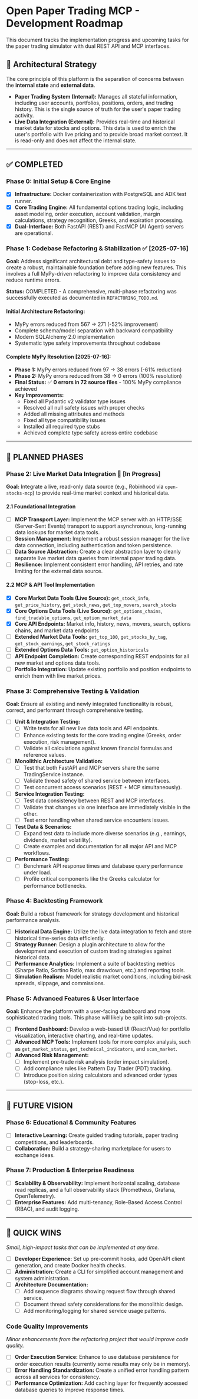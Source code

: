 # Open Paper Trading MCP - Development Roadmap

This document tracks the implementation progress and upcoming tasks for the paper trading simulator with dual REST API and MCP interfaces.

## 🧭 Architectural Strategy
The core principle of this platform is the separation of concerns between the **internal state** and **external data**.

- **Paper Trading System (Internal):** Manages all stateful information, including user accounts, portfolios, positions, orders, and trading history. This is the single source of truth for the user's paper trading activity.
- **Live Data Integration (External):** Provides real-time and historical market data for stocks and options. This data is used to enrich the user's portfolio with live pricing and to provide broad market context. It is read-only and does not affect the internal state.

---

## ✅ COMPLETED

### Phase 0: Initial Setup & Core Engine
- [x] **Infrastructure:** Docker containerization with PostgreSQL and ADK test runner.
- [x] **Core Trading Engine:** All fundamental options trading logic, including asset modeling, order execution, account validation, margin calculations, strategy recognition, Greeks, and expiration processing.
- [x] **Dual-Interface:** Both FastAPI (REST) and FastMCP (AI Agent) servers are operational.

### Phase 1: Codebase Refactoring & Stabilization ✅ [2025-07-16]
**Goal:** Address significant architectural debt and type-safety issues to create a robust, maintainable foundation before adding new features. This involves a full MyPy-driven refactoring to improve data consistency and reduce runtime errors.

**Status:** COMPLETED - A comprehensive, multi-phase refactoring was successfully executed as documented in `REFACTORING_TODO.md`. 

#### Initial Architecture Refactoring:
- MyPy errors reduced from 567 → 271 (-52% improvement)
- Complete schema/model separation with backward compatibility
- Modern SQLAlchemy 2.0 implementation
- Systematic type safety improvements throughout codebase

#### Complete MyPy Resolution [2025-07-16]:
- **Phase 1:** MyPy errors reduced from 97 → 38 errors (-61% reduction)
- **Phase 2:** MyPy errors reduced from 38 → 0 errors (100% resolution)
- **Final Status:** ✅ **0 errors in 72 source files** - 100% MyPy compliance achieved
- **Key Improvements:**
  - Fixed all Pydantic v2 validator type issues
  - Resolved all null safety issues with proper checks
  - Added all missing attributes and methods
  - Fixed all type compatibility issues
  - Installed all required type stubs
  - Achieved complete type safety across entire codebase

---

## 🚀 PLANNED PHASES

### Phase 2: Live Market Data Integration 🚧 [In Progress]
**Goal:** Integrate a live, read-only data source (e.g., Robinhood via `open-stocks-mcp`) to provide real-time market context and historical data.

#### 2.1 Foundational Integration
- [ ] **MCP Transport Layer:** Implement the MCP server with an HTTP/SSE (Server-Sent Events) transport to support asynchronous, long-running data lookups for market data tools.
- [ ] **Session Management:** Implement a robust session manager for the live data connection, including authentication and token persistence.
- [ ] **Data Source Abstraction:** Create a clear abstraction layer to cleanly separate live market data queries from internal paper trading data.
- [ ] **Resilience:** Implement consistent error handling, API retries, and rate limiting for the external data source.

#### 2.2 MCP & API Tool Implementation
- [x] **Core Market Data Tools (Live Source):** `get_stock_info`, `get_price_history`, `get_stock_news`, `get_top_movers`, `search_stocks`
- [x] **Core Options Data Tools (Live Source):** `get_options_chains`, `find_tradable_options`, `get_option_market_data`
- [x] **Core API Endpoints:** Market info, history, news, movers, search, options chains, and market data endpoints
- [ ] **Extended Market Data Tools:** `get_top_100`, `get_stocks_by_tag`, `get_stock_earnings`, `get_stock_ratings`
- [ ] **Extended Options Data Tools:** `get_option_historicals`
- [ ] **API Endpoint Completion:** Create corresponding REST endpoints for all new market and options data tools.
- [ ] **Portfolio Integration:** Update existing portfolio and position endpoints to enrich them with live market prices.

### Phase 3: Comprehensive Testing & Validation
**Goal:** Ensure all existing and newly integrated functionality is robust, correct, and performant through comprehensive testing.

- [ ] **Unit & Integration Testing:**
  - [ ] Write tests for all new live data tools and API endpoints.
  - [ ] Enhance existing tests for the core trading engine (Greeks, order execution, risk management).
  - [ ] Validate all calculations against known financial formulas and reference values.
- [ ] **Monolithic Architecture Validation:**
  - [ ] Test that both FastAPI and MCP servers share the same TradingService instance.
  - [ ] Validate thread safety of shared service between interfaces.
  - [ ] Test concurrent access scenarios (REST + MCP simultaneously).
- [ ] **Service Integration Testing:**
  - [ ] Test data consistency between REST and MCP interfaces.
  - [ ] Validate that changes via one interface are immediately visible in the other.
  - [ ] Test error handling when shared service encounters issues.
- [ ] **Test Data & Scenarios:**
  - [ ] Expand test data to include more diverse scenarios (e.g., earnings, dividends, market volatility).
  - [ ] Create examples and documentation for all major API and MCP workflows.
- [ ] **Performance Testing:**
  - [ ] Benchmark API response times and database query performance under load.
  - [ ] Profile critical components like the Greeks calculator for performance bottlenecks.

### Phase 4: Backtesting Framework
**Goal:** Build a robust framework for strategy development and historical performance analysis.

- [ ] **Historical Data Engine:** Utilize the live data integration to fetch and store historical time-series data efficiently.
- [ ] **Strategy Runner:** Design a plugin architecture to allow for the development and execution of custom trading strategies against historical data.
- [ ] **Performance Analytics:** Implement a suite of backtesting metrics (Sharpe Ratio, Sortino Ratio, max drawdown, etc.) and reporting tools.
- [ ] **Simulation Realism:** Model realistic market conditions, including bid-ask spreads, slippage, and commissions.

### Phase 5: Advanced Features & User Interface
**Goal:** Enhance the platform with a user-facing dashboard and more sophisticated trading tools. This phase will likely be split into sub-projects.

- [ ] **Frontend Dashboard:** Develop a web-based UI (React/Vue) for portfolio visualization, interactive charting, and real-time updates.
- [ ] **Advanced MCP Tools:** Implement tools for more complex analysis, such as `get_market_status`, `get_technical_indicators`, and `scan_market`.
- [ ] **Advanced Risk Management:**
  - [ ] Implement pre-trade risk analysis (order impact simulation).
  - [ ] Add compliance rules like Pattern Day Trader (PDT) tracking.
  - [ ] Introduce position sizing calculators and advanced order types (stop-loss, etc.).

---

## 🔭 FUTURE VISION

### Phase 6: Educational & Community Features
- [ ] **Interactive Learning:** Create guided trading tutorials, paper trading competitions, and leaderboards.
- [ ] **Collaboration:** Build a strategy-sharing marketplace for users to exchange ideas.

### Phase 7: Production & Enterprise Readiness
- [ ] **Scalability & Observability:** Implement horizontal scaling, database read replicas, and a full observability stack (Prometheus, Grafana, OpenTelemetry).
- [ ] **Enterprise Features:** Add multi-tenancy, Role-Based Access Control (RBAC), and audit logging.

---

## 🎯 QUICK WINS
*Small, high-impact tasks that can be implemented at any time.*

- [ ] **Developer Experience:** Set up pre-commit hooks, add OpenAPI client generation, and create Docker health checks.
- [ ] **Administration:** Create a CLI for simplified account management and system administration.
- [ ] **Architecture Documentation:**
  - [ ] Add sequence diagrams showing request flow through shared service.
  - [ ] Document thread safety considerations for the monolithic design.
  - [ ] Add monitoring/logging for shared service usage patterns.

### Code Quality Improvements
*Minor enhancements from the refactoring project that would improve code quality.*

- [ ] **Order Execution Service:** Enhance to use database persistence for order execution results (currently some results may only be in memory).
- [ ] **Error Handling Standardization:** Create a unified error handling pattern across all services for consistency.
- [ ] **Performance Optimization:** Add caching layer for frequently accessed database queries to improve response times.